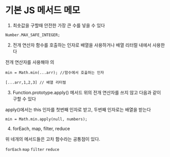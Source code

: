 # 기본 JS 메서드 메모

1. 최솟값을 구할때 안전한 가장 큰 수를 넣을 수 있다
```JS
Number.MAX_SAFE_INTEGER;
```

2. 전개 연산자
함수를 호출하는 인자로 배열을 사용하거나 배열 리터럴 내에서 사용한다

전개 연산자를 사용해야 의
```JS
min = Math.min(...arr); //함수에서 호출하는 인자

[...arr,1,2,3] // 배열 리터럴
```

3. Function.prototype.apply() 메서드
위의 전개 연산자를 쓰지 않고 다음과 같이 구할 수 있다

apply()에서는 this 인자를 첫번째 인자로 받고, 두번째 인자로는 배열을 받는다
```JS
min = Math.min.apply(null, numbers); 
```

4. forEach, map, filter, reduce

위 네개의 메서드들은 고차 함수라는 공통점이 있다.

`forEach`
`map`
`filter`
`reduce`


